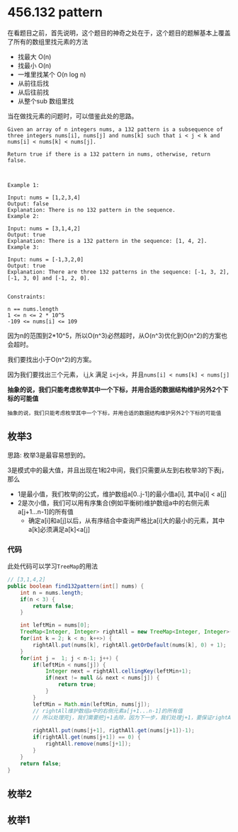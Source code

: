 # 456.132 pattern

在看题目之前，首先说明，这个题目的神奇之处在于，这个题目的题解基本上覆盖了所有的数组里找元素的方法
* 找最大 O(n)
* 找最小 O(n)
* 一堆里找某个 O(n log n)
* 从前往后找
* 从后往前找
* 从整个sub 数组里找

当在做找元素的问题时，可以借鉴此处的思路。

    Given an array of n integers nums, a 132 pattern is a subsequence of three integers nums[i], nums[j] and nums[k] such that i < j < k and nums[i] < nums[k] < nums[j].

    Return true if there is a 132 pattern in nums, otherwise, return false.

     

    Example 1:

    Input: nums = [1,2,3,4]
    Output: false
    Explanation: There is no 132 pattern in the sequence.
    Example 2:

    Input: nums = [3,1,4,2]
    Output: true
    Explanation: There is a 132 pattern in the sequence: [1, 4, 2].
    Example 3:

    Input: nums = [-1,3,2,0]
    Output: true
    Explanation: There are three 132 patterns in the sequence: [-1, 3, 2], [-1, 3, 0] and [-1, 2, 0].
     

    Constraints:

    n == nums.length
    1 <= n <= 2 * 10^5
    -109 <= nums[i] <= 109



因为n的范围到2*10^5，所以O(n^3)必然超时，从O(n^3)优化到O(n^2)的方案也会超时。

我们要找出小于O(n^2)的方案。

因为我们要找出三个元素， i,j,k 满足 `i<j<k`，并且`nums[i] < nums[k] < nums[j]`

**抽象的说，我们只能考虑枚举其中一个下标，并用合适的数据结构维护另外2个下标的可能值**

    抽象的说，我们只能考虑枚举其中一个下标，并用合适的数据结构维护另外2个下标的可能值


## 枚举3
思路: 
枚举3是最容易想到的。

3是模式中的最大值，并且出现在1和2中间，我们只需要从左到右枚举3的下表j，那么
* 1是最小值，我们枚举j的公式，维护数组a[0..j-1]的最小值a[i], 其中a[i] < a[j]
* 2是次小值，我们可以用有序集合(例如平衡树)维护数组a中的右侧元素a[j+1...n-1]的所有值
    * 确定a[i]和a[j]以后，从有序结合中查询严格比a[i]大的最小的元素，其中a[k]必须满足a[k]<a[j]


### 代码

此处代码可以学习`TreeMap`的用法
```java
// [3,1,4,2]
public boolean find132pattern(int[] nums) {
    int n = nums.length;
    if(n < 3) {
        return false;
    }

    int leftMin = nums[0];
    TreeMap<Integer, Integer> rightAll = new TreeMap<Integer, Integer>();
    for(int k = 2; k < n; k++>) {
        rightAll.put(nums[k], rightAll.getOrDefault(nums[k], 0) + 1);
    }
    for(int j =  1; j < n-1; j++) {
        if(leftMin < nums[j]) {
            Integer next = rightAll.cellingKey(leftMin+1); 
            if(next != null && next < nums[j]) {
                return true;
            }
        }
        leftMin = Math.min(leftMin, nums[j]);
        // rightAll维护数组a中的右侧元素a[j+1...n-1]的所有值
        // 所以处理完j，我们需要把j+1去除，因为下一步，我们处理j+1，要保证rightAll的循环不变式成立
        
        rightAll.put(nums[j+1], rigthAll.get(nums[j+1])-1);
        if(rightAll.get(nums[j+1]) == 0) { 
            rightAll.remove(nums[j+1]);
        }
    }
    return false;
}
```    

## 枚举2

## 枚举1